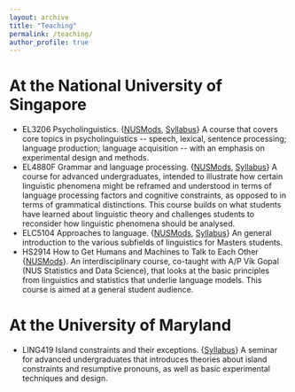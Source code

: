 ```yaml
---
layout: archive
title: "Teaching"
permalink: /teaching/
author_profile: true
---
```

At the National University of Singapore
======
+ EL3206 Psycholinguistics. {[NUSMods](https://nusmods.com/modules/EL3206/psycholinguistics), [Syllabus](https://z-n-huang.github.io/files/teaching/Huang_EL3206_Psycholinguistics_2022Sem1.pdf)}
A course that covers core topics in psycholinguistics -- speech, lexical, sentence processing; language production; language acquisition -- with an emphasis on experimental design and methods.
+ EL4880F Grammar and language processing. {[NUSMods](https://nusmods.com/modules/EL4880F/grammar-and-language-processing), [Syllabus](https://z-n-huang.github.io/files/teaching/Huang_EL4880F_Grammar_and_Processing_2021Sem2.pdf)}
A course for advanced undergraduates, intended to illustrate how certain linguistic phenomena might be reframed and understood in terms of language processing factors and cognitive constraints, as opposed to in terms of grammatical distinctions. This course builds on what students have learned about linguistic theory and challenges students to reconsider how linguistic phenomena should be analysed.
+ ELC5104 Approaches to language. 
{[NUSMods](https://nusmods.com/modules/ELC5104/approaches-to-language), [Syllabus](https://z-n-huang.github.io/files/teaching/Huang_EL5104_Approaches_to_Language_2022Sem1.pdf)}
An general introduction to the various subfields of linguistics for Masters students.
+ HS2914 How to Get Humans and Machines to Talk to Each Other {[NUSMods](https://nusmods.com/courses/HS2914/how-to-get-humans-and-machines-to-talk-to-each-other)}. An interdisciplinary course, co-taught with A/P Vik Gopal (NUS Statistics and Data Science), that looks at the basic principles from linguistics and statistics that underlie language models. This course is aimed at a general student audience.

At the University of Maryland
======
+ LING419 Island constraints and their exceptions. {[Syllabus](https://z-n-huang.github.io/files/teaching/Huang_LING419k_Seminar_2017.pdf)}
A seminar for advanced undergraduates that introduces theories about island constraints and resumptive pronouns, as well as basic experimental techniques and design.